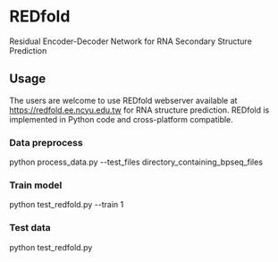 # REDfold
Residual Encoder-Decoder Network for RNA Secondary Structure Prediction

## Usage
The users are welcome to use REDfold webserver available at https://redfold.ee.ncyu.edu.tw for RNA structure prediction.
REDfold is implemented in Python code and cross-platform compatible.

### Data preprocess
python process_data.py --test_files directory_containing_bpseq_files

### Train model
python test_redfold.py --train 1

### Test data
python test_redfold.py


